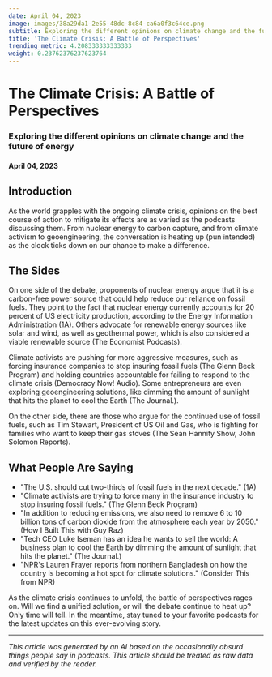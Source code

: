 ```yaml
---
date: April 04, 2023
image: images/38a29da1-2e55-48dc-8c84-ca6a0f3c64ce.png
subtitle: Exploring the different opinions on climate change and the future of energy
title: 'The Climate Crisis: A Battle of Perspectives'
trending_metric: 4.208333333333333
weight: 0.23762376237623764
---
```

# The Climate Crisis: A Battle of Perspectives
### Exploring the different opinions on climate change and the future of energy
#### April 04, 2023

## Introduction
As the world grapples with the ongoing climate crisis, opinions on the best course of action to mitigate its effects are as varied as the podcasts discussing them. From nuclear energy to carbon capture, and from climate activism to geoengineering, the conversation is heating up (pun intended) as the clock ticks down on our chance to make a difference.

## The Sides
On one side of the debate, proponents of nuclear energy argue that it is a carbon-free power source that could help reduce our reliance on fossil fuels. They point to the fact that nuclear energy currently accounts for 20 percent of US electricity production, according to the Energy Information Administration (1A). Others advocate for renewable energy sources like solar and wind, as well as geothermal power, which is also considered a viable renewable source (The Economist Podcasts).

Climate activists are pushing for more aggressive measures, such as forcing insurance companies to stop insuring fossil fuels (The Glenn Beck Program) and holding countries accountable for failing to respond to the climate crisis (Democracy Now! Audio). Some entrepreneurs are even exploring geoengineering solutions, like dimming the amount of sunlight that hits the planet to cool the Earth (The Journal.).

On the other side, there are those who argue for the continued use of fossil fuels, such as Tim Stewart, President of US Oil and Gas, who is fighting for families who want to keep their gas stoves (The Sean Hannity Show, John Solomon Reports).

## What People Are Saying
- "The U.S. should cut two-thirds of fossil fuels in the next decade." (1A)
- "Climate activists are trying to force many in the insurance industry to stop insuring fossil fuels." (The Glenn Beck Program)
- "In addition to reducing emissions, we also need to remove 6 to 10 billion tons of carbon dioxide from the atmosphere each year by 2050." (How I Built This with Guy Raz)
- "Tech CEO Luke Iseman has an idea he wants to sell the world: A business plan to cool the Earth by dimming the amount of sunlight that hits the planet." (The Journal.)
- "NPR's Lauren Frayer reports from northern Bangladesh on how the country is becoming a hot spot for climate solutions." (Consider This from NPR)

As the climate crisis continues to unfold, the battle of perspectives rages on. Will we find a unified solution, or will the debate continue to heat up? Only time will tell. In the meantime, stay tuned to your favorite podcasts for the latest updates on this ever-evolving story.

 --- 

*This article was generated by an AI based on the occasionally absurd things people say in podcasts. This article should be treated as raw data and verified by the reader.*